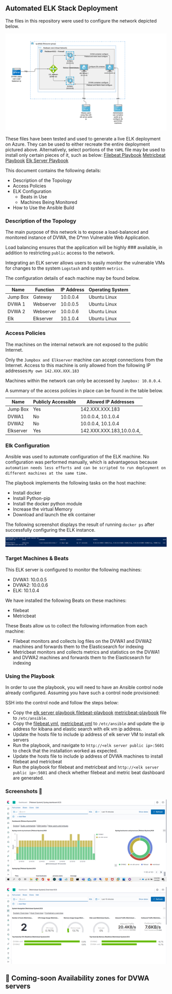 ## Automated ELK Stack Deployment

The files in this repository were used to configure the network depicted below.

![Network Diagram](diagrams/Azure-Elk-Server-Implementation.png)

These files have been tested and used to generate a live ELK deployment on Azure. They can be used to either recreate the entire deployment pictured above. Alternatively, select portions of the `YAML` file may be used to install only certain pieces of it, such as below:
[Filebeat Playbook](/ansibleplaybooks/filebeat-playbook.yml)
[Metricbeat Playbook](/ansibleplaybooks/metricbeatbeat-playbook.yml)
[Elk Server Playbook](/ansibleplaybooks/elk-server-playbook.yml)

This document contains the following details:
- Description of the Topology
- Access Policies
- ELK Configuration
  - Beats in Use
  - Machines Being Monitored
- How to Use the Ansible Build


### Description of the Topology

The main purpose of this network is to expose a load-balanced and monitored instance of DVWA, the D*mn Vulnerable Web Application.

Load balancing ensures that the application will be highly ### available, in addition to restricting `public` access to the network.

Integrating an ELK server allows users to easily monitor the vulnerable VMs for changes to the system `Logstash`  and system `metrics`.

The configuration details of each machine may be found below.


| Name     | Function | IP Address | Operating System |
|----------|----------|------------|------------------|
| Jump Box | Gateway   | 10.0.0.4  | Ubuntu Linux     |
| DVWA 1   | Webserver | 10.0.0.5  | Ubuntu Linux     |
| DVWA 2   | Webserver | 10.0.0.6  | Ubuntu Linux     |
| Elk      | Elkserver | 10.1.0.4  | Ubuntu Linux     |

### Access Policies

The machines on the internal network are not exposed to the public Internet.

Only the `Jumpbox and Elkserver` machine can accept connections from the Internet. Access to this machine is only allowed from the following IP addresses:`My own 142.XXX.XXX.183`

Machines within the network can only be accessed by `Jumpbox: 10.0.0.4`.

A summary of the access policies in place can be found in the table below.

| Name      | Publicly Accessible | Allowed IP Addresses     |
|-----------|---------------------|--------------------------|
| Jump Box  | Yes                | 142.XXX.XXX.183           |
| DVWA1     | No                 | 10.0.0.4, 10.1.0.4        |
| DVWA2     | No                 | 10.0.0.4, 10.1.0.4        |
| Elkserver | Yes                | 142.XXX.XXX.183,10.0.0.4, |

### Elk Configuration

Ansible was used to automate configuration of the ELK machine. No configuration was performed manually, which is advantageous because `automation needs less efforts and can be scripted to run deployment on different machines at the same time.`

The playbook implements the following tasks on the host machine:
- Install docker
- Install Python-pip
- Install the docker python module
- Increase the virtual Memory
- Download and launch the elk container

The following screenshot displays the result of running `docker ps` after successfully configuring the ELK instance.

![TODO: Update the path with the name of your screenshot of docker ps output](images/docker_ps_output.png)

### Target Machines & Beats
This ELK server is configured to monitor the following machines:
- DVWA1: 10.0.0.5
- DVWA2: 10.0.0.6
- ELK: 10.1.0.4

We have installed the following Beats on these machines:
- filebeat
- Metricbeat

These Beats allow us to collect the following information from each machine:
- Filebeat monitors and collects log files on the DVWA1 and DVWA2 machines and forwards them to the Elasticsearch for indexing
- Metricbeat monitors and collects metrics and statistics on the DVWA1 and DVWA2 machines and forwards them to the Elasticsearch for indexing


### Using the Playbook
In order to use the playbook, you will need to have an Ansible control node already configured. Assuming you have such a control node provisioned:

SSH into the control node and follow the steps below:
- Copy the [elk server playbook](/ansibleplaybooks/elk-server-playbook.yml),[filebeat-playbook](/ansibleplaybooks/filebeat-playbook.yml) [metricbeat-playbook](/ansibleplaybooks/metricbeat-playbook.yml)  file to `/etc/ansible`.
- Copy the [filebeat.yml](/ansibleplaybooks/filebeat.yml), [metricbeat.yml](/ansibleplaybooks/metricbeat.yml) to `/etc/ansible` and update the ip address for kibana and elastic search with elk vm ip address.
- Update the hosts file to include ip address of elk server VM to install elk servers
- Run the playbook, and navigate to `http://<elk server public ip>:5601` to check that the installation worked as expected.
- Update the hosts file to include ip address of DVWA machines to install filebeat and metricbeat
- Run the playbook for filebeat and metricbeat and `http://<elk server public ip>:5601` and check whether filebeat and metric beat dashboard are generated.

### Screenshots :tada:

![Filebeat Kibana](/images/filebeat-dashboard.png)

![Metricbeat Kibana](/images/metricbeat-dashboard.png)

## :loudspeaker: Coming-soon Availability zones for DVWA servers
